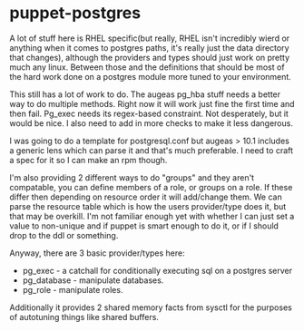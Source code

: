 puppet-postgres
===============

A lot of stuff here is RHEL specific(but really, RHEL isn't incredibly wierd or anything when it comes to postgres paths, it's really just the
data directory that changes), although the providers and types should just work on pretty much any linux.
Between those and the definitions that should be most of the hard work done on a postgres module more tuned
to your environment.

This still has a lot of work to do.  The augeas pg_hba stuff needs a better way to do multiple methods.  Right now it will 
work just fine the first time and then fail.  Pg_exec needs its regex-based constraint.  Not desperately, but it would 
be nice.  I also need to add in more checks to make it less dangerous.

I was going to do a template for postgresql.conf but augeas > 10.1 includes a generic lens which can parse it and that's much preferable.  I need to craft a spec for it so I can make an rpm though.

I'm also providing 2 different ways to do "groups" and they aren't compatable, you can define
members of a role, or groups on a role.  If these differ then depending on resource order it will
add/change them.  We can parse the resource table which is how the users provider/type does it, but
that may be overkill.  I'm not familiar enough yet with whether I can just set a value to non-unique and if puppet
is smart enough to do it, or if I should drop to the ddl or something.

Anyway, there are 3 basic provider/types here:
* pg_exec     - a catchall for conditionally executing sql on a postgres server
* pg_database - manipulate databases.
* pg_role     - manipulate roles.

Additionally it provides 2 shared memory facts from sysctl for the purposes of autotuning things like shared buffers.